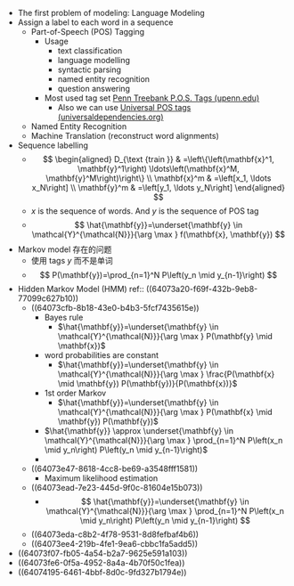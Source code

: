 - The first problem of modeling: Language Modeling
- Assign a label to each word in a sequence
	- Part-of-Speech (POS) Tagging
		- Usage
			- text classification
			- language modelling
			- syntactic parsing
			- named entity recognition
			- question answering
		- Most used tag set [Penn Treebank P.O.S. Tags (upenn.edu)](https://www.ling.upenn.edu/courses/Fall_2003/ling001/penn_treebank_pos.html)
			- Also we can use [Universal POS tags (universaldependencies.org)](https://universaldependencies.org/u/pos/)
	- Named Entity Recognition
	- Machine Translation (reconstruct word alignments)
- Sequence labelling
	- $$
	  \begin{aligned}
	  D_{\text {train }} & =\left\{\left(\mathbf{x}^1, \mathbf{y}^1\right) \ldots\left(\mathbf{x}^M, \mathbf{y}^M\right)\right\} \\
	  \mathbf{x}^m & =\left[x_1, \ldots x_N\right] \\
	  \mathbf{y}^m & =\left[y_1, \ldots y_N\right]
	  \end{aligned}
	  $$
	- $x$ is the sequence of words. And $y$ is the sequence of POS tag
	- $$
	  \hat{\mathbf{y}}=\underset{\mathbf{y} \in \mathcal{Y}^{\mathcal{N}}}{\arg \max } f(\mathbf{x}, \mathbf{y})
	  $$
- Markov model 存在的问题
	- 使用 tags $y$ 而不是单词
	- $$
	  P(\mathbf{y})=\prod_{n=1}^N P\left(y_n \mid y_{n-1}\right)
	  $$
- Hidden Markov Model (HMM)
  ref:: ((64073a20-f69f-432b-9eb8-77099c627b10))
	- ((64073cfb-8b18-43e0-b4b3-5fcf7435615e))
		- Bayes rule
			- $\hat{\mathbf{y}}=\underset{\mathbf{y} \in \mathcal{Y}^{\mathcal{N}}}{\arg \max } P(\mathbf{y} \mid \mathbf{x})$
		- word probabilities are constant
			- $\hat{\mathbf{y}}=\underset{\mathbf{y} \in \mathcal{Y}^{\mathcal{N}}}{\arg \max } \frac{P(\mathbf{x} \mid \mathbf{y}) P(\mathbf{y})}{P(\mathbf{x})}$
		- 1st order Markov
			- $\hat{\mathbf{y}}=\underset{\mathbf{y} \in \mathcal{Y}^{\mathcal{N}}}{\arg \max } P(\mathbf{x} \mid \mathbf{y}) P(\mathbf{y})$
		- $\hat{\mathbf{y}} \approx \underset{\mathbf{y} \in \mathcal{Y}^{\mathcal{N}}}{\arg \max } \prod_{n=1}^N P\left(x_n \mid y_n\right) P\left(y_n \mid y_{n-1}\right)$
		-
	- ((64073e47-8618-4cc8-be69-a3548fff1581))
		- Maximum likelihood estimation
	- ((64073ead-7e23-445d-9f0c-81604e15b073))
		- $$
		  \hat{\mathbf{y}}=\underset{\mathbf{y} \in \mathcal{Y}^{\mathcal{N}}}{\arg \max } \prod_{n=1}^N P\left(x_n \mid y_n\right) P\left(y_n \mid y_{n-1}\right)
		  $$
	- ((64073eda-c8b2-4f78-9531-8d8fefbaf4b6))
	- ((64073ee4-219b-4fe1-9ea6-cbbc1fa5add5))
- ((64073f07-fb05-4a54-b2a7-9625e591a103))
- ((64073fe6-0f5a-4952-8a4a-4b70f50c1fea))
- ((64074195-6461-4bbf-8d0c-9fd327b1794e))